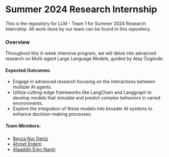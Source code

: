# Summer 2024 Research Internship
This is the repository for LLM - Team 1 for Summer 2024 Research Internship. All work done by our team can be found in this repository.

### Overview
Throughout this 4-week intensive program, we will delve into advanced research on Multi-agent Large Language Models, guided by Atay Özgövde.
#### Expected Outcomes:
* Engage in advanced research focusing on the interactions between multiple AI agents.
* Utilize cutting-edge frameworks like LangChain and Langgraph to develop models that
simulate and predict complex behaviors in varied environments.
* Explore the integration of these models into broader AI systems to enhance
decision-making processes.

##### Team Members:
* [Beyza Nur Deniz](https://github.com/beyzanurdeniz)
* [Ahmet Erdem](https://github.com/ahmeterdmbulut)
* [Alaaddin Eren Namlı](https://github.com/alaaddinerenn)
